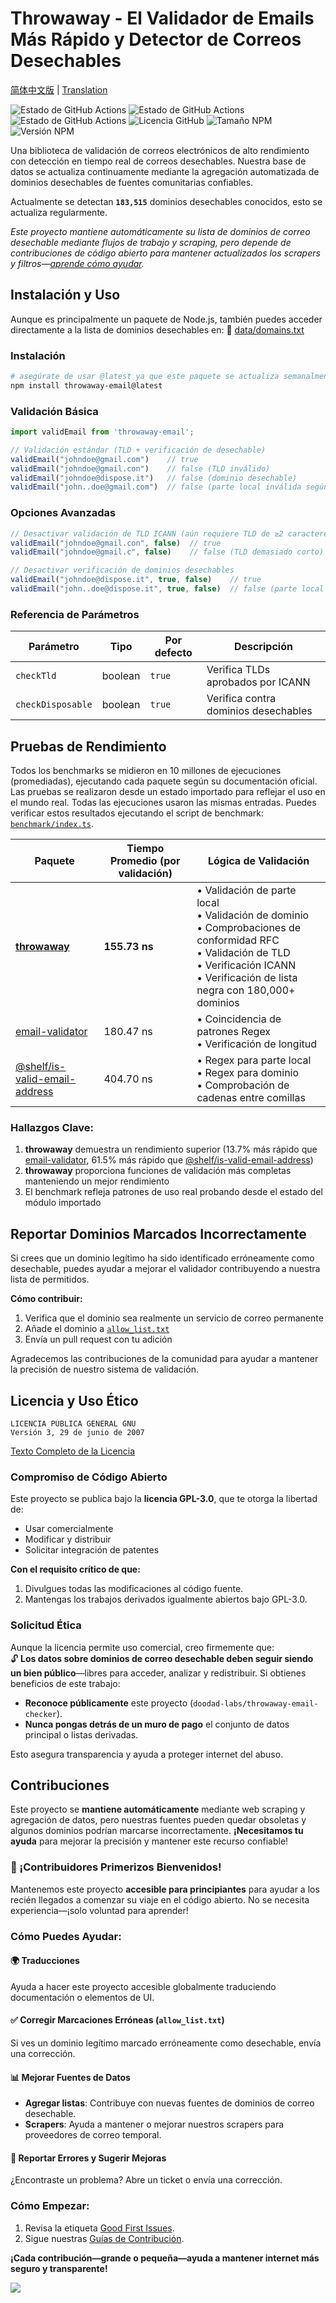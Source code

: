 # Throwaway - El Validador de Emails Más Rápido y Detector de Correos Desechables

[简体中文版](./README.zh-CN.md) | [Translation](../README.md)

![Estado de GitHub Actions](https://img.shields.io/github/actions/workflow/status/doodad-labs/throwaway-email-checker/scrape-domains.yml?style=flat-square&label=Extracción%20de%20Dominios)
![Estado de GitHub Actions](https://img.shields.io/github/actions/workflow/status/doodad-labs/throwaway-email-checker/fetch-domains.yml?style=flat-square&label=Obtención%20de%20Dominios)
![Estado de GitHub Actions](https://img.shields.io/github/actions/workflow/status/doodad-labs/throwaway-email-checker/fetch-tlds.yml?style=flat-square&label=Obtención%20de%20TLDs)
![Licencia GitHub](https://img.shields.io/github/license/doodad-labs/throwaway-email-checker?style=flat-square)
![Tamaño NPM](https://img.shields.io/npm/unpacked-size/throwaway-email?style=flat-square)
![Versión NPM](https://img.shields.io/npm/v/throwaway-email?style=flat-square)

Una biblioteca de validación de correos electrónicos de alto rendimiento con detección en tiempo real de correos desechables. Nuestra base de datos se actualiza continuamente mediante la agregación automatizada de dominios desechables de fuentes comunitarias confiables.

<!-- disposable database size: the number between the backticks on the next line will be automatically updated -->
Actualmente se detectan **`183,515`** dominios desechables conocidos, esto se actualiza regularmente.

*Este proyecto mantiene automáticamente su lista de dominios de correo desechable mediante flujos de trabajo y scraping, pero depende de contribuciones de código abierto para mantener actualizados los scrapers y filtros—[aprende cómo ayudar](#contributions).*

## Instalación y Uso

Aunque es principalmente un paquete de Node.js, también puedes acceder directamente a la lista de dominios desechables en: 📁 [data/domains.txt](https://raw.githubusercontent.com/doodad-labs/throwaway-email-checker/refs/heads/main/data/domains.txt)

### Instalación
```bash
# asegúrate de usar @latest ya que este paquete se actualiza semanalmente
npm install throwaway-email@latest
```

### Validación Básica
```ts
import validEmail from 'throwaway-email';

// Validación estándar (TLD + verificación de desechable)
validEmail("johndoe@gmail.com")    // true
validEmail("johndoe@gmail.con")    // false (TLD inválido)
validEmail("johndoe@dispose.it")   // false (dominio desechable)
validEmail("john..doe@gmail.com")  // false (parte local inválida según RFC 5322)
```

### Opciones Avanzadas
```ts
// Desactivar validación de TLD ICANN (aún requiere TLD de ≥2 caracteres)
validEmail("johndoe@gmail.con", false)  // true
validEmail("johndoe@gmail.c", false)    // false (TLD demasiado corto)

// Desactivar verificación de dominios desechables
validEmail("johndoe@dispose.it", true, false)    // true
validEmail("john..doe@dispose.it", true, false)  // false (parte local inválida)
```

### Referencia de Parámetros
| Parámetro | Tipo | Por defecto | Descripción |
|-----------|------|---------|-------------|
| `checkTld` | boolean | `true` | Verifica TLDs aprobados por ICANN |
| `checkDisposable` | boolean | `true` | Verifica contra dominios desechables |

## Pruebas de Rendimiento

Todos los benchmarks se midieron en 10 millones de ejecuciones (promediadas), ejecutando cada paquete según su documentación oficial. Las pruebas se realizaron desde un estado importado para reflejar el uso en el mundo real. Todas las ejecuciones usaron las mismas entradas. Puedes verificar estos resultados ejecutando el script de benchmark: [`benchmark/index.ts`](https://github.com/doodad-labs/throwaway-email-checker/blob/main/benchmark/index.ts).

| Paquete | Tiempo Promedio (por validación) | Lógica de Validación |
|---------|----------------------------|------------------|
| **[throwaway](https://github.com/doodad-labs/throwaway-email-checker)** | **155.73 ns** | • Validación de parte local<br>• Validación de dominio<br>• Comprobaciones de conformidad RFC<br>• Validación de TLD<br>• Verificación ICANN<br>• Verificación de lista negra con 180,000+ dominios |
| [email-validator](https://npmjs.com/email-validator) | 180.47 ns | • Coincidencia de patrones Regex<br>• Verificación de longitud |
| [@shelf/is-valid-email-address](https://npmjs.com/@shelf/is-valid-email-address) | 404.70 ns | • Regex para parte local<br>• Regex para dominio<br>• Comprobación de cadenas entre comillas |

### Hallazgos Clave:
1. **throwaway** demuestra un rendimiento superior (13.7% más rápido que [email-validator](https://npmjs.com/email-validator), 61.5% más rápido que [@shelf/is-valid-email-address](https://npmjs.com/@shelf/is-valid-email-address))
2. **throwaway** proporciona funciones de validación más completas manteniendo un mejor rendimiento
3. El benchmark refleja patrones de uso real probando desde el estado del módulo importado

## Reportar Dominios Marcados Incorrectamente

Si crees que un dominio legítimo ha sido identificado erróneamente como desechable, puedes ayudar a mejorar el validador contribuyendo a nuestra lista de permitidos.

**Cómo contribuir:**
1. Verifica que el dominio sea realmente un servicio de correo permanente
2. Añade el dominio a [`allow_list.txt`](./data/allow_list.txt)
3. Envía un pull request con tu adición

Agradecemos las contribuciones de la comunidad para ayudar a mantener la precisión de nuestro sistema de validación.

## Licencia y Uso Ético

```
LICENCIA PÚBLICA GENERAL GNU
Versión 3, 29 de junio de 2007
```  
[Texto Completo de la Licencia](https://github.com/doodad-labs/throwaway-email-checker/blob/main/LICENSE)

### Compromiso de Código Abierto
Este proyecto se publica bajo la **licencia GPL-3.0**, que te otorga la libertad de:
- Usar comercialmente  
- Modificar y distribuir  
- Solicitar integración de patentes  

**Con el requisito crítico de que:**  
1. Divulgues todas las modificaciones al código fuente.  
2. Mantengas los trabajos derivados igualmente abiertos bajo GPL-3.0.  

### Solicitud Ética
Aunque la licencia permite uso comercial, creo firmemente que:  
🔓 **Los datos sobre dominios de correo desechable deben seguir siendo un bien público**—libres para acceder, analizar y redistribuir. Si obtienes beneficios de este trabajo:  
- **Reconoce públicamente** este proyecto (`doodad-labs/throwaway-email-checker`).  
- **Nunca pongas detrás de un muro de pago** el conjunto de datos principal o listas derivadas.  

Esto asegura transparencia y ayuda a proteger internet del abuso.  

## Contribuciones  

Este proyecto se **mantiene automáticamente** mediante web scraping y agregación de datos, pero nuestras fuentes pueden quedar obsoletas y algunos dominios podrían marcarse incorrectamente. **¡Necesitamos tu ayuda** para mejorar la precisión y mantener este recurso confiable!  

### 🚀 ¡Contribuidores Primerizos Bienvenidos!  
Mantenemos este proyecto **accesible para principiantes** para ayudar a los recién llegados a comenzar su viaje en el código abierto. No se necesita experiencia—¡solo voluntad para aprender!  

### Cómo Puedes Ayudar:  

#### 🌍 **Traducciones**  
Ayuda a hacer este proyecto accesible globalmente traduciendo documentación o elementos de UI.  

#### ✅ **Corregir Marcaciones Erróneas** (`allow_list.txt`)  
Si ves un dominio legítimo marcado erróneamente como desechable, envía una corrección.  

#### 📊 **Mejorar Fuentes de Datos**  
- **Agregar listas**: Contribuye con nuevas fuentes de dominios de correo desechable.  
- **Scrapers**: Ayuda a mantener o mejorar nuestros scrapers para proveedores de correo temporal.  

#### 🐛 **Reportar Errores y Sugerir Mejoras**  
¿Encontraste un problema? Abre un ticket o envía una corrección.  

### Cómo Empezar:  
1. Revisa la etiqueta [Good First Issues](https://github.com/doodad-labs/throwaway-email-checker/contribute).  
2. Sigue nuestras [Guías de Contribución](CONTRIBUTING.md).  

**¡Cada contribución—grande o pequeña—ayuda a mantener internet más seguro y transparente!**  

![](https://contrib.nn.ci/api?repo=doodad-labs/throwaway-email-checker)